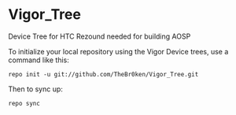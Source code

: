 Vigor_Tree
==========

Device Tree for HTC Rezound needed for building AOSP

To initialize your local repository using the Vigor Device trees, use a command like this:

    repo init -u git://github.com/TheBr0ken/Vigor_Tree.git

Then to sync up:

    repo sync


    
